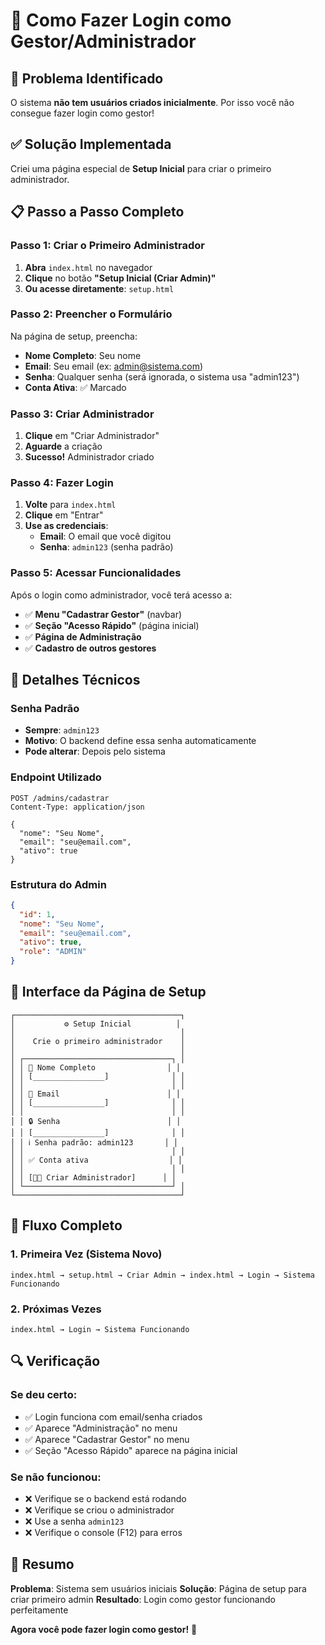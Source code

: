 # 🚀 Como Fazer Login como Gestor/Administrador

## 🎯 **Problema Identificado**

O sistema **não tem usuários criados inicialmente**. Por isso você não consegue fazer login como gestor!

## ✅ **Solução Implementada**

Criei uma página especial de **Setup Inicial** para criar o primeiro administrador.

## 📋 **Passo a Passo Completo**

### **Passo 1: Criar o Primeiro Administrador**

1. **Abra** `index.html` no navegador
2. **Clique** no botão **"Setup Inicial (Criar Admin)"**
3. **Ou acesse diretamente**: `setup.html`

### **Passo 2: Preencher o Formulário**

Na página de setup, preencha:

- **Nome Completo**: Seu nome
- **Email**: Seu email (ex: admin@sistema.com)
- **Senha**: Qualquer senha (será ignorada, o sistema usa "admin123")
- **Conta Ativa**: ✅ Marcado

### **Passo 3: Criar Administrador**

1. **Clique** em "Criar Administrador"
2. **Aguarde** a criação
3. **Sucesso!** Administrador criado

### **Passo 4: Fazer Login**

1. **Volte** para `index.html`
2. **Clique** em "Entrar"
3. **Use as credenciais**:
   - **Email**: O email que você digitou
   - **Senha**: `admin123` (senha padrão)

### **Passo 5: Acessar Funcionalidades**

Após o login como administrador, você terá acesso a:

- ✅ **Menu "Cadastrar Gestor"** (navbar)
- ✅ **Seção "Acesso Rápido"** (página inicial)
- ✅ **Página de Administração**
- ✅ **Cadastro de outros gestores**

## 🔧 **Detalhes Técnicos**

### **Senha Padrão**
- **Sempre**: `admin123`
- **Motivo**: O backend define essa senha automaticamente
- **Pode alterar**: Depois pelo sistema

### **Endpoint Utilizado**
```http
POST /admins/cadastrar
Content-Type: application/json

{
  "nome": "Seu Nome",
  "email": "seu@email.com",
  "ativo": true
}
```

### **Estrutura do Admin**
```json
{
  "id": 1,
  "nome": "Seu Nome",
  "email": "seu@email.com",
  "ativo": true,
  "role": "ADMIN"
}
```

## 🎨 **Interface da Página de Setup**

```
┌─────────────────────────────────────┐
│           ⚙️ Setup Inicial          │
│                                     │
│    Crie o primeiro administrador    │
│                                     │
│ ┌─────────────────────────────────┐ │
│ │ 👤 Nome Completo                │ │
│ │ [________________]              │ │
│ │                                 │ │
│ │ 📧 Email                        │ │
│ │ [________________]              │ │
│ │                                 │ │
│ │ 🔒 Senha                        │ │
│ │ [________________]              │ │
│ │ ℹ️ Senha padrão: admin123       │ │
│ │                                 │ │
│ │ ✅ Conta ativa                  │ │
│ │                                 │ │
│ │ [👤➕ Criar Administrador]      │ │
│ └─────────────────────────────────┘ │
└─────────────────────────────────────┘
```

## 🚀 **Fluxo Completo**

### **1. Primeira Vez (Sistema Novo)**
```
index.html → setup.html → Criar Admin → index.html → Login → Sistema Funcionando
```

### **2. Próximas Vezes**
```
index.html → Login → Sistema Funcionando
```

## 🔍 **Verificação**

### **Se deu certo:**
- ✅ Login funciona com email/senha criados
- ✅ Aparece "Administração" no menu
- ✅ Aparece "Cadastrar Gestor" no menu
- ✅ Seção "Acesso Rápido" aparece na página inicial

### **Se não funcionou:**
- ❌ Verifique se o backend está rodando
- ❌ Verifique se criou o administrador
- ❌ Use a senha `admin123`
- ❌ Verifique o console (F12) para erros

## 🎯 **Resumo**

**Problema**: Sistema sem usuários iniciais
**Solução**: Página de setup para criar primeiro admin
**Resultado**: Login como gestor funcionando perfeitamente

**Agora você pode fazer login como gestor!** 🎉
